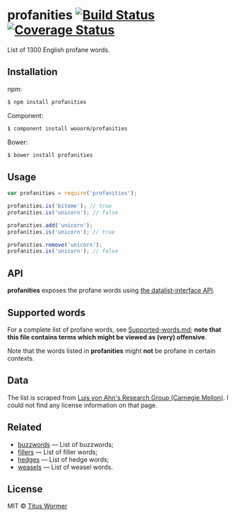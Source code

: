 # profanities [![Build Status](https://img.shields.io/travis/wooorm/profanities.svg?style=flat)](https://travis-ci.org/wooorm/profanities) [![Coverage Status](https://img.shields.io/coveralls/wooorm/profanities.svg?style=flat)](https://coveralls.io/r/wooorm/profanities?branch=master)

List of 1300 English profane words.

## Installation

npm:
```sh
$ npm install profanities
```

Component:
```sh
$ component install wooorm/profanities
```

Bower:
```sh
$ bower install profanities
```

## Usage

```js
var profanities = require('profanities');

profanities.is('biteme'); // true
profanities.is('unicorn'); // false

profanities.add('unicorn');
profanities.is('unicorn'); // true

profanities.remove('unicorn');
profanities.is('unicorn'); // false
```

## API

**profanities** exposes the profane words using [the datalist-interface API](https://github.com/wooorm/datalist-interface#datalistinterfaceisword).

## Supported words

For a complete list of profane words, see [Supported-words.md](Supported-words.md); **note that this file contains terms which might be viewed as (very) offensive**.

Note that the words listed in **profanities** might **not** be profane in certain contexts.

## Data

The list is scraped from [Luis von Ahn's Research Group (Carnegie Mellon)](http://www.cs.cmu.edu/~biglou/resources/). I could not find any license information on that page.

## Related

- [buzzwords](https://github.com/wooorm/buzzwords) — List of buzzwords;
- [fillers](https://github.com/wooorm/fillers) — List of filler words;
- [hedges](https://github.com/wooorm/hedges) — List of hedge words;
- [weasels](https://github.com/wooorm/weasels) — List of weasel words.

## License

MIT © [Titus Wormer](http://wooorm.com)
